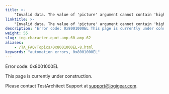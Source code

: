 ```yaml
--- 
title: >-
    "Invalid data. The value of 'picture' argument cannot contain 'high ASCII' characters or any of the following character:/:?'&#60;&#62;\|#=\[\];%%."
linktitle: >-
    "Invalid data. The value of 'picture' argument cannot contain 'high ASCII' characters or any of the following character:/:?'&#60;&#62;\|#=\[\];%%."
description: "Error code: 0x8001000EL This page is currently under construction. Please contact TestArchitect Support at support@logigear.com ."
weight: 55
slug: ing-character-quot-amp-60-amp-62
aliases: 
    - /TA_FAQ/Topics/0x8001000EL-8.html
keywords: "automation errors, 0x8001000EL"
---
```


Error code: 0x8001000EL

This page is currently under construction.

Please contact TestArchitect Support at [support@logigear.com](mailto:support@logigear.com).




